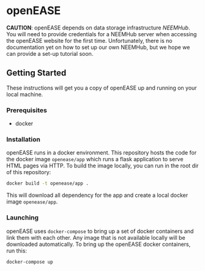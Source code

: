 openEASE
================

**CAUTION**: openEASE depends on data storage infrastructure *NEEMHub*.
You will need to provide credentials for a NEEMHub server when accessing
the openEASE website for the first time.
Unfortunately, there is no documentation yet on how to set up our own NEEMHub,
but we hope we can provide a set-up tutorial soon.

## Getting Started

These instructions will get you a copy of openEASE
up and running on your local machine.

### Prerequisites

- docker

### Installation

openEASE runs in a docker environment.
This repository hosts the code for the docker image `openease/app`
which runs a flask application to serve HTML pages via HTTP.
To build the image locally, you can run in the root dir of this repository:

```Bash
docker build -t openease/app .
```

This will download all dependency for the app and create a local docker
image `openease/app`.

### Launching

openEASE uses `docker-compose` to bring up a set of docker containers and
link them with each other.
Any image that is not available locally will be downloaded automatically.
To bring up the openEASE docker containers, run this:

```Bash
docker-compose up
```
